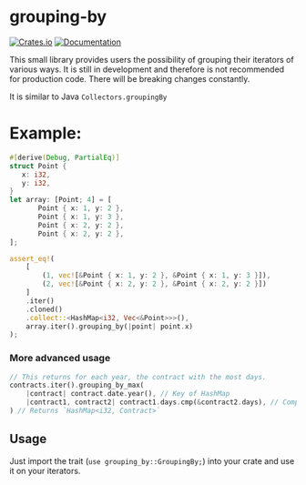 # grouping-by

[![Crates.io](https://img.shields.io/crates/v/grouping-by.svg)](https://crates.io/crates/grouping-by)
[![Documentation](https://docs.rs/grouping_by/badge.svg)](https://docs.rs/grouping-by)

This small library provides users the possibility of grouping their iterators of various ways. It is still in development and therefore is not recommended for production code. There will be breaking changes constantly.

It is similar to Java `Collectors.groupingBy`

# Example:

```rust
#[derive(Debug, PartialEq)]
struct Point {
   x: i32,
   y: i32,
}
let array: [Point; 4] = [
       Point { x: 1, y: 2 },
       Point { x: 1, y: 3 },
       Point { x: 2, y: 2 },
       Point { x: 2, y: 2 },
];

assert_eq!(
    [
        (1, vec![&Point { x: 1, y: 2 }, &Point { x: 1, y: 3 }]),
        (2, vec![&Point { x: 2, y: 2 }, &Point { x: 2, y: 2 }])
    ]
    .iter()
    .cloned()
    .collect::<HashMap<i32, Vec<&Point>>>(),
    array.iter().grouping_by(|point| point.x)
);
```

### More advanced usage

```rust
// This returns for each year, the contract with the most days.
contracts.iter().grouping_by_max(
    |contract| contract.date.year(), // Key of HashMap
    |contract1, contract2| contract1.days.cmp(&contract2.days), // Comparator to get the max
) // Returns `HashMap<i32, Contract>`
```

## Usage

Just import the trait (`use grouping_by::GroupingBy;`) into your crate and use it on your iterators.

